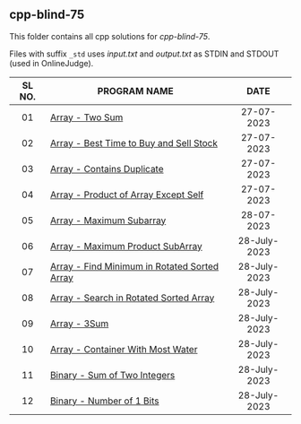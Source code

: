 ## cpp-blind-75

This folder contains all cpp solutions for _cpp-blind-75_.

Files with suffix `_std` uses _input.txt_ and _output.txt_ as STDIN and STDOUT (used in OnlineJudge).

| SL NO. | PROGRAM NAME | DATE |
| :----: | --------- | :-----: |
| 01 | [Array - Two Sum](<01_Array_-_Two_Sum.cpp>) | 27-07-2023 |
| 02 | [Array -  Best Time to Buy and Sell Stock](<02_Array_-__Best_Time_to_Buy_and_Sell_Stock.cpp>) | 27-07-2023 |
| 03 | [Array - Contains Duplicate](<03_Array_-_Contains_Duplicate.cpp>) | 27-07-2023 |
| 04 | [Array - Product of Array Except Self](<04_Array_-_Product_of_Array_Except_Self.cpp>) | 27-07-2023 |
| 05 | [Array - Maximum Subarray](<05_Array_-_Maximum_Subarray.cpp>) | 28-07-2023 |
| 06 | [Array - Maximum Product SubArray](<06_Array_-_Maximum_Product_SubArray.cpp>) | 28-July-2023 | 
| 07 | [Array - Find Minimum in Rotated Sorted Array](<07_Array_-_Find_Minimum_in_Rotated_Sorted_Array.cpp>) | 28-July-2023 | 
| 08 | [Array - Search in Rotated Sorted Array](<08_Array_-_Search_in_Rotated_Sorted_Array.cpp>) | 28-July-2023 | 
| 09 | [Array - 3Sum](<09_Array_-_3Sum.cpp>) | 28-July-2023 | 
| 10 | [Array - Container With Most Water](<10_Array_-_Container_With_Most_Water.cpp>) | 28-July-2023 | 
| 11 | [Binary - Sum of Two Integers](<11_Binary_-_Sum_of_Two_Integers.cpp>) | 28-July-2023 | 
| 12 | [Binary - Number of 1 Bits](<12_Binary_-_Number_of_1_Bits.cpp>) | 28-July-2023 | 
